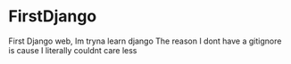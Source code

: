 # FirstDjango
First Django web, Im tryna learn django
The reason I dont have a gitignore is cause I literally couldnt care less

